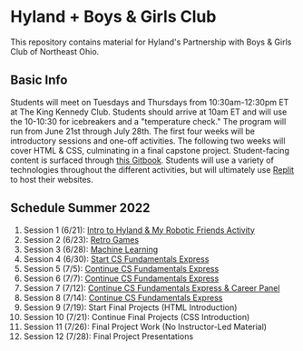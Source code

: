 # Hyland + Boys & Girls Club
This repository contains material for Hyland's Partnership with Boys & Girls Club of Northeast Ohio.

## Basic Info
Students will meet on Tuesdays and Thursdays from 10:30am-12:30pm ET at The King Kennedy Club. Students should arrive at 10am ET and will use the 10-10:30 for icebreakers and a "temperature check." The program will run from June 21st through July 28th. The first four weeks will be introductory sessions and one-off activities. The following two weeks will cover HTML & CSS, culminating in a final capstone project. Student-facing content is surfaced through [this Gitbook](https://hylandtechoutreach.github.io/bgcneo). Students will use a variety of technologies throughout the different activities, but will ultimately use [Replit](https://replit.com) to host their websites.

## Schedule Summer 2022
1. Session 1 (6/21): [Intro to Hyland & My Robotic Friends Activity](https://studio.code.org/s/coursec-2021/lessons/2)
1. Session 2 (6/23): [Retro Games](https://hytechcamps.github.io/retro-games/CodeAlong.html)
1. Session 3 (6/28): [Machine Learning](https://hytechcamps.github.io/machine-learning/FollowAlong.html) 
1. Session 4 (6/30): [Start CS Fundamentals Express](https://studio.code.org/s/express-2021)
1. Session 5 (7/5):  [Continue CS Fundamentals Express](https://studio.code.org/s/express-2021)
1. Session 6 (7/7):  [Continue CS Fundamentals Express](https://studio.code.org/s/express-2021)
1. Session 7 (7/12): [Continue CS Fundamentals Express & Career Panel](https://studio.code.org/s/express-2021)
1. Session 8 (7/14): [Continue CS Fundamentals Express](https://studio.code.org/s/express-2021)
1. Session 9 (7/19): Start Final Projects (HTML Introduction)
1. Session 10 (7/21): Continue Final Projects (CSS Introduction)
1. Session 11 (7/26): Final Project Work (No Instructor-Led Material)
1. Session 12 (7/28): Final Project Presentations

